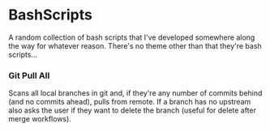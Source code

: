 # BashScripts
A random collection of bash scripts that I've developed somewhere along the way for whatever reason. There's no theme other than that they're bash scripts...

### Git Pull All
Scans all local branches in git and, if they're any number of commits behind (and no commits ahead), pulls from remote. If a branch has no upstream also asks the user if they want to delete the branch (useful for delete after merge workflows).
